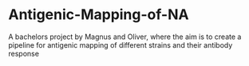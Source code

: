 # Antigenic-Mapping-of-NA
A bachelors project by Magnus and Oliver, where the aim is to create a pipeline for antigenic mapping of different strains and their antibody response
